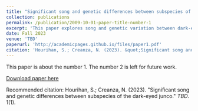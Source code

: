 ```yaml
---
title: "Significant song and genetic differences between subspecies of the dark-eyed junco (in review)"
collection: publications
permalink: /publication/2009-10-01-paper-title-number-1
excerpt: 'This paper explores song and genetic variation between dark-eyed junco subspecies.'
date: Fall 2023
venue: 'TBD'
paperurl: 'http://academicpages.github.io/files/paper1.pdf'
citation: 'Hourihan, S.; Creanza, N. (2023). &quot;Significant song and genetic differences between subspecies of the dark-eyed junco&quot; <i>TBD</i>. 1(1).'
---
```

This paper is about the number 1. The number 2 is left for future work.

[Download paper here](http://academicpages.github.io/files/paper1.pdf)

Recommended citation: Hourihan, S.; Creanza, N. (2023). "Significant song and genetic differences between subspecies of the dark-eyed junco." <i>TBD</i>. 1(1).
